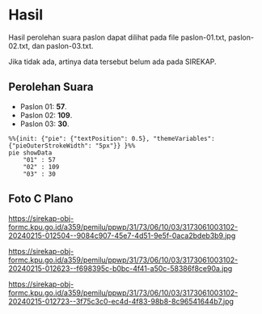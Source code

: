 # Hasil

Hasil perolehan suara paslon dapat dilihat pada file paslon-01.txt, paslon-02.txt, dan paslon-03.txt.

Jika tidak ada, artinya data tersebut belum ada pada SIREKAP.

## Perolehan Suara

 * Paslon 01: **57**.
 * Paslon 02: **109**.
 * Paslon 03: **30**.

```mermaid
%%{init: {"pie": {"textPosition": 0.5}, "themeVariables": {"pieOuterStrokeWidth": "5px"}} }%%
pie showData
    "01" : 57
    "02" : 109
    "03" : 30
```
## Foto C Plano

https://sirekap-obj-formc.kpu.go.id/a359/pemilu/ppwp/31/73/06/10/03/3173061003102-20240215-012504--9084c907-45e7-4d51-9e5f-0aca2bdeb3b9.jpg

https://sirekap-obj-formc.kpu.go.id/a359/pemilu/ppwp/31/73/06/10/03/3173061003102-20240215-012623--f698395c-b0bc-4f41-a50c-58386f8ce90a.jpg

https://sirekap-obj-formc.kpu.go.id/a359/pemilu/ppwp/31/73/06/10/03/3173061003102-20240215-012723--3f75c3c0-ec4d-4f83-98b8-8c96541644b7.jpg
